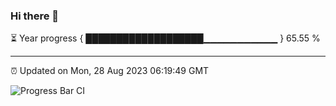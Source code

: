 ### Hi there 👋

⏳ Year progress { ███████████████████▁▁▁▁▁▁▁▁▁▁▁ } 65.55 %

---

⏰ Updated on Mon, 28 Aug 2023 06:19:49 GMT

![Progress Bar CI](https://github.com/liununu/liununu/workflows/Progress%20Bar%20CI/badge.svg)
